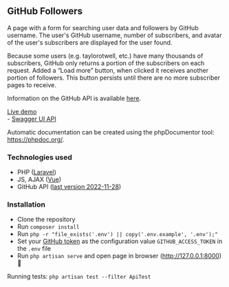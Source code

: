 ## GitHub Followers 

A page with a form for searching user data and followers by GitHub username. 
The user's GitHub username, number of subscribers, and avatar of the user's subscribers are displayed for the user found.

Because some users (e.g. taylorotwell, etc.) have many thousands of subscribers, GitHub only returns a portion of the subscribers on each request.
Added a “Load more” button, when clicked it receives another portion of followers. 
This button persists until there are no more subscriber pages to receive.

Information on the GitHub API is available [here](https://docs.github.com/en/rest?apiVersion=2022-11-28).

[Live demo](https://github.free.nf)  
    - [Swagger UI API](https://github.free.nf/swagger/)

Automatic documentation can be created using the phpDocumentor tool: https://phpdoc.org/.

### Technologies used
- PHP ([Laravel](https://github.com/laravel/laravel))
- JS, AJAX ([Vue](https://github.com/vuejs/vue))
- GitHub API ([last version 2022-11-28](https://docs.github.com/en/rest?apiVersion=2022-11-28))


### Installation
- Clone the repository
- Run ```composer install```
- Run ```php -r "file_exists('.env') || copy('.env.example', '.env');"```
- Set your [GitHub token](https://docs.github.com/en/authentication/keeping-your-account-and-data-secure/managing-your-personal-access-tokens#creating-a-fine-grained-personal-access-token) as the configuration value ```GITHUB_ACCESS_TOKEN``` in the ```.env``` file
- Run ```php artisan serve``` and open page in browser (http://127.0.0.1:8000) 🎉

Running tests: ```php artisan test --filter ApiTest```
